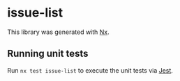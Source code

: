# issue-list

This library was generated with [Nx](https://nx.dev).

## Running unit tests

Run `nx test issue-list` to execute the unit tests via [Jest](https://jestjs.io).
